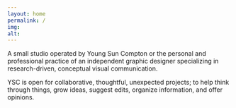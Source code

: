 ```yaml
---
layout: home
permalink: /
img:
alt:
---
```


A small studio operated by Young Sun Compton or the personal and professional practice of an independent graphic designer specializing in research-driven, conceptual visual communication.

YSC is open for collaborative, thoughtful, unexpected projects; to help think through things, grow ideas, suggest edits, organize information, and offer opinions.
